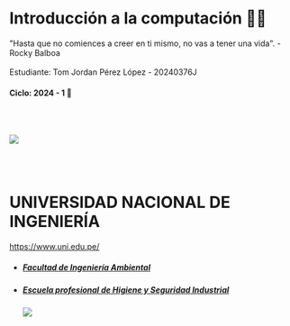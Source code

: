 # Introducción a la computación 🐱‍💻
"Hasta que no comiences a creer en ti mismo, no vas a tener una vida". - Rocky Balboa
<br></br>
Estudiante: Tom Jordan Pérez López - 20240376J
#### Ciclo: 2024 - 1 🤺
<br></br>

  <a href="https://www.uni.edu.pe/">
    <img src="https://upload.wikimedia.org/wikipedia/commons/thumb/f/f7/Uni-logo_transparente_granate.png/191px-Uni-logo_transparente_granate.png"></img>
  </a>
  
<br></br>
# UNIVERSIDAD NACIONAL DE INGENIERÍA
https://www.uni.edu.pe/

- ##### [Facultad de Ingeniería Ambiental](https://fia.uni.edu.pe/ "Facultad de Ingeniería Ambiental")
- ##### [Escuela profesional de Higiene y Seguridad Industrial](https://acreditacion.uni.edu.pe/es/hygiene/ "Escuela profesional de Higiene y Seguridad Industrial") 

  <a href="https://fia.uni.edu.pe/" target="_blank">
    <img src="https://acreditacion.uni.edu.pe/wp-content/uploads/2024/01/FIA-1-scaled.jpeg"></img>
  </a>
